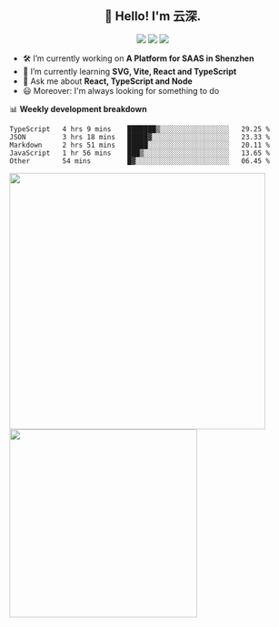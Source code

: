<h2 align="center">👋 Hello! I'm 云深.</h2>

<div align="center"><a href="https://github.com/yunsii/yunsii"><img src="https://komarev.com/ghpvc/?username=yunsii&color=08979c" /></a> <a href="https://stackoverflow.com/users/8335317"><img src="https://img.shields.io/badge/Stack_Overflow-FE7A16?logo=stack-overflow&logoColor=white" /></a> <a href="https://juejin.cn/user/2752832849055864"><img src="https://img.shields.io/badge/@-%E6%8E%98%E9%87%91-3e80f7.svg" /></a></div>

- 🛠 I’m currently working on **A Platform for SAAS in Shenzhen**
- 🚀 I’m currently learning **SVG, Vite, React and TypeScript**
- 💬 Ask me about **React, TypeScript and Node**
- 😃 Moreover: I'm always looking for something to do

📊 **Weekly development breakdown**

<!--START_SECTION:waka-->

```text
TypeScript   4 hrs 9 mins    ███████▒░░░░░░░░░░░░░░░░░   29.25 %
JSON         3 hrs 18 mins   █████▓░░░░░░░░░░░░░░░░░░░   23.33 %
Markdown     2 hrs 51 mins   █████░░░░░░░░░░░░░░░░░░░░   20.11 %
JavaScript   1 hr 56 mins    ███▒░░░░░░░░░░░░░░░░░░░░░   13.65 %
Other        54 mins         █▓░░░░░░░░░░░░░░░░░░░░░░░   06.45 %
```

<!--END_SECTION:waka-->

<p>
<img align="left" width="450" src="https://github-readme-stats.vercel.app/api?username=yunsii&custom_title=Yuns's Github Stats&theme=graywhite&hide_border=true&disable_animations=true"/> <img align="left" width="330" src="https://github-readme-stats.vercel.app/api/top-langs/?username=yunsii&layout=compact&theme=graywhite&hide_border=true"/>
</p>
